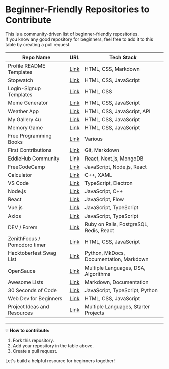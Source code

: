 # Beginner-Friendly Repositories to Contribute

This is a community-driven list of beginner-friendly repositories.  
If you know any good repository for beginners, feel free to add it to this table by creating a pull request.  

| Repo Name | URL | Tech Stack |
|-----------|-----|------------|
| Profile README Templates | [Link](https://github.com/avinash201199/profile-readme-templates) | HTML, CSS, Markdown |
| Stopwatch | [Link](https://github.com/avinash201199/stopwatch) | HTML, CSS, JavaScript |
| Login-Signup Templates | [Link](https://github.com/avinash201199/Login-Signup-templates) | HTML, CSS |
| Meme Generator | [Link](https://github.com/avinash201199/MemeGenerator) | HTML, CSS, JavaScript |
| Weather App | [Link](https://github.com/avinash201199/weather-app) | HTML, CSS, JavaScript, API |
| My Gallery 4u | [Link](https://github.com/avinash201199/My-Gallery-4u) | HTML, CSS, JavaScript |
| Memory Game | [Link](https://github.com/avinash201199/Memory-Game) | HTML, CSS, JavaScript |
| Free Programming Books | [Link](https://github.com/avinash201199/Free-programming-books) | Various |
| First Contributions | [Link](https://github.com/firstcontributions/first-contributions) | Git, Markdown |
| EddieHub Community | [Link](https://github.com/EddieHubCommunity/LinkFree) | React, Next.js, MongoDB |
| FreeCodeCamp | [Link](https://github.com/freeCodeCamp/freeCodeCamp) | JavaScript, Node.js, React |
| Calculator | [Link](https://github.com/microsoft/calculator) | C++, XAML |
| VS Code | [Link](https://github.com/microsoft/vscode) | TypeScript, Electron |
| Node.js | [Link](https://github.com/nodejs/node) | JavaScript, C++ |
| React | [Link](https://github.com/facebook/react) | JavaScript, Flow |
| Vue.js | [Link](https://github.com/vuejs/vue) | JavaScript, TypeScript |
| Axios | [Link](https://github.com/axios/axios) | JavaScript, TypeScript |
| DEV / Forem | [Link](https://github.com/forem/forem) | Ruby on Rails, PostgreSQL, Redis, React |
| ZenithFocus / Pomodoro timer | [Link](https://github.com/Dishant1286/zenithfocus) | HTML, CSS, JavaScript |
| Hacktoberfest Swag List | [Link](https://github.com/crweiner/hacktoberfest-swag-list) | Python, MkDocs, Documentation, Markdown |
| OpenSauce | [Link](https://github.com/TechnoBlogger14o3/OpenSauce) | Multiple Languages, DSA, Algorithms |
| Awesome Lists | [Link](https://github.com/sindresorhus/awesome) | Markdown, Documentation |
| 30 Seconds of Code | [Link](https://github.com/30-seconds/30-seconds-of-code) | JavaScript, TypeScript, Python |
| Web Dev for Beginners | [Link](https://github.com/microsoft/Web-Dev-For-Beginners) | HTML, CSS, JavaScript |
| Project Ideas and Resources | [Link](https://github.com/The-Cool-Coders/Project-Ideas-And-Resources?utm_source=chatgpt.com) | Multiple Languages, Starter Projects |



---

💡 **How to contribute:**  
1. Fork this repository.  
2. Add your repository in the table above.  
3. Create a pull request.  

Let's build a helpful resource for beginners together! 
